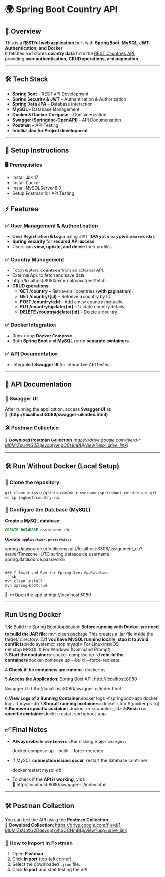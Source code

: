 # 🌍 Spring Boot Country API

## 🚀 Overview
This is a **RESTful web application** built with **Spring Boot, MySQL, JWT Authentication, and Docker**.  
It fetches and stores **country data** from the [REST Countries API](https://restcountries.com/v3.1/all),  
providing **user authentication, CRUD operations, and pagination**.

---


## 🛠 Tech Stack
- **Spring Boot** – REST API Development
- **Spring Security & JWT** – Authentication & Authorization
- **Spring Data JPA** – Database interaction
- **MySQL** – Database Management
- **Docker & Docker Compose** – Containerization
- **Swagger (Springdoc-OpenAPI)** – API Documentation
- **Postman** – API Testing
- **IntelliJ Idea for Project development**

---
## 🏢 **Setup Instructions**

### 🖥 **Prerequisites**
- Install Jdk 17
- Install Docker
- Install MySQLServer 8.0
- Setup Postman for API Testing


## ⚡ Features

### ✅ **User Management & Authentication**
- **User Registration & Login** using JWT (**BCrypt encrypted passwords**).
- **Spring Security** for **secured API access**.
- Users can **view, update, and delete** their profiles.

### ✅ **Country Management**
- Fetch & store **countries** from an external API.
- External Api: to fetch and save data
- http://localhost:8080/external/countries/fetch
- **CRUD operations**:
    - **GET /country** – Retrieve all countries (**with pagination**).
    - **GET /country/{id}** – Retrieve a country by ID.
    - **POST /country/add** – Add a new country manually.
    - **PUT /country/update/{id}** – Update country details.
    - **DELETE /country/delete/{id}** – Delete a country.

### ✅ **Docker Integration**
- Runs using **Docker Compose**.
- Both **Spring Boot** and **MySQL** run in **separate containers**.

### ✅ **API Documentation**
- Integrated **Swagger UI** for interactive API testing.

---

## 📝 **API Documentation**

### 🔗 **Swagger UI**
After running the application, access **Swagger UI** at:  
📌 **(http://localhost:8080/swagger-ui/index.html)**

### 🛠 **Postman Collection**
📌 **[Download Postman Collection](#)** *(https://drive.google.com/file/d/1-Id0MrZsUoXG2DqevoptyvhgOCHmBLij/view?usp=drive_link)*

---



## 🛠 **Run Without Docker (Local Setup)**

### 📌 Clone the repository
```sh
git clone https://github.com/your-username/springboot-country-api.git
cd springboot-country-api
```

### 📌 Configure the Database (MySQL)

**Create a MySQL database:**
```sql
CREATE DATABASE assignment_db;
```

**Update `application.properties`:**

spring.datasource.url=jdbc:mysql://localhost:3306/assignment_db?serverTimezone=UTC
spring.datasource.username=<your-mysql-username>
spring.datasource.password=<your-mysql-password>
```

### 📌 Build and Run the Spring Boot Application
```sh
mvn clean install
mvn spring-boot:run
```

📌 **Open the app at:http://localhost:8080

---

##  **Run Using Docker**
1.🛠 Build the Spring Boot Application
**Before running with Docker, we need to build the JAR file**: mvn clean package 
This creates a .jar file inside the target/ directory.
2.**If you have MySQL running locally, stop it to avoid conflicts**:sudo systemctl stop mysql  # For Linux/macOS  
                                                                    net stop MySQL             # For Windows (Command Prompt)  
3.**Start the containers**: docker-compose up -d
   **rebuild the containers**:docker-compose up --build --force-recreate

4.**Check if the containers are running**: docker ps

5.**Access the Application**:
Spring Boot API: http://localhost:8080

Swagger UI: http://localhost:8080/swagger-ui/index.html

6.**View Logs of a Running Container**:docker logs -f springboot-app
                                       docker logs -f mysql-db
7.**Stop all running containers**: docker stop $(docker ps -q)
8.**Remove a specific container**:docker rm <container_id>
9.**Restart a specific container**:docker restart springboot-app



## ✅ **Final Notes**
- **Always rebuild containers** after making major changes:
  
  docker-compose up --build --force-recreate
  
- If MySQL **connection issues occur**, restart the database container:
  
  docker restart mysql-db
 
- To check if the **API is working**, visit:  
  📌 http://localhost:8080/swagger-ui/index.html

---
## 🛠 Postman Collection

You can test the API using the **Postman Collection**.  
📌 **Download Collection:** https://drive.google.com/file/d/1-Id0MrZsUoXG2DqevoptyvhgOCHmBLij/view?usp=drive_link

### 📌 **How to Import in Postman**
1. Open **Postman**.
2. Click **Import** (top-left corner).
3. Select the downloaded `.json` file.
4. Click **Import** and start testing the API.


